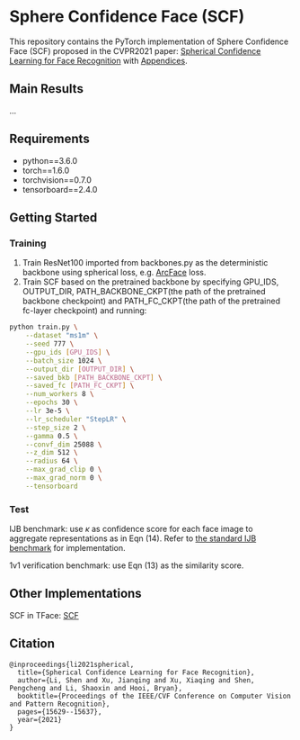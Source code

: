 # Sphere Confidence Face (SCF)

This repository contains the PyTorch implementation of Sphere Confidence Face (SCF) proposed in the CVPR2021 paper: [Spherical Confidence Learning for Face Recognition](https://openaccess.thecvf.com/content/CVPR2021/papers/Li_Spherical_Confidence_Learning_for_Face_Recognition_CVPR_2021_paper.pdf) with [Appendices](https://openaccess.thecvf.com/content/CVPR2021/supplemental/Li_Spherical_Confidence_Learning_CVPR_2021_supplemental.pdf).

## Main Results
...

## Requirements
* python==3.6.0
* torch==1.6.0
* torchvision==0.7.0
* tensorboard==2.4.0

## Getting Started
### Training
1. Train ResNet100 imported from backbones.py as the deterministic backbone using spherical loss, e.g. [ArcFace](https://github.com/deepinsight/insightface/tree/master/recognition/arcface_torch) loss.
2. Train SCF based on the pretrained backbone by specifying GPU_IDS, OUTPUT_DIR, PATH_BACKBONE_CKPT(the path of the pretrained backbone checkpoint) and PATH_FC_CKPT(the path of the pretrained fc-layer checkpoint) and running:

``` bash
python train.py \
    --dataset "ms1m" \
    --seed 777 \
    --gpu_ids [GPU_IDS] \
    --batch_size 1024 \
    --output_dir [OUTPUT_DIR] \
    --saved_bkb [PATH_BACKBONE_CKPT] \
    --saved_fc [PATH_FC_CKPT] \
    --num_workers 8 \
    --epochs 30 \
    --lr 3e-5 \
    --lr_scheduler "StepLR" \
    --step_size 2 \
    --gamma 0.5 \
    --convf_dim 25088 \
    --z_dim 512 \
    --radius 64 \
    --max_grad_clip 0 \
    --max_grad_norm 0 \
    --tensorboard
```

### Test

IJB benchmark: use $\kappa$ as confidence score for each face image to aggregate representations as in Eqn (14). Refer to [the standard IJB benchmark](https://github.com/deepinsight/insightface/tree/master/recognition/_evaluation_/ijb) for implementation.

1v1 verification benchmark: use Eqn (13) as the similarity score.

## Other Implementations
SCF in TFace: [SCF](https://github.com/Tencent/TFace/tree/master/tasks/scf)

## Citation
```
@inproceedings{li2021spherical,
  title={Spherical Confidence Learning for Face Recognition},
  author={Li, Shen and Xu, Jianqing and Xu, Xiaqing and Shen, Pengcheng and Li, Shaoxin and Hooi, Bryan},
  booktitle={Proceedings of the IEEE/CVF Conference on Computer Vision and Pattern Recognition},
  pages={15629--15637},
  year={2021}
}
```
